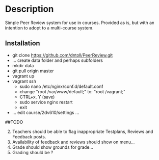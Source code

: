 # Description
Simple Peer Review system for use in courses. Provided as is, but with an intention to adopt to a multi-course system.

## Installation
  
  * git clone https://github.com/dntoll/PeerReview.git
  * ... create data folder and perhaps subfolders
  * mkdir data
  * git pull origin master
  * vagrant up
  * vagrant ssh
    * sudo nano /etc/nginx/conf.d/default.conf
    * change "root   /var/www/default;" to: "root   /vagrant;"
    * CTRL+x, Y (save)
    * sudo service nginx restart
    * exit
  * ... edit course/2dv610/settings ...

##TODO


2. Teachers should be able to flag inappropriate Testplans, Reviews and Feedback posts.
3. Availability of feedback and reviews should show on menu...
4. Grade should show grounds for grade...
6. Grading should be ?
